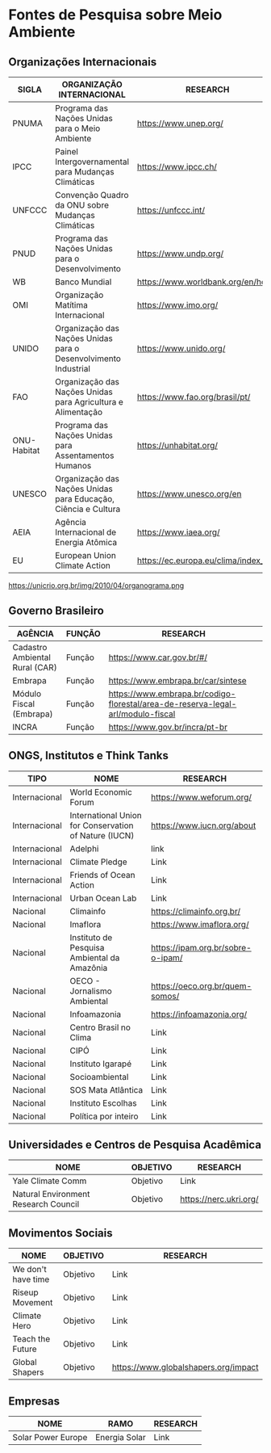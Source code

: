 # Fontes de Pesquisa sobre Meio Ambiente

## Organizações Internacionais

|SIGLA|ORGANIZAÇÃO INTERNACIONAL|RESEARCH|
|-|-|-|
|PNUMA|Programa das Nações Unidas para o Meio Ambiente|https://www.unep.org/|
|IPCC|Painel Intergovernamental para Mudanças Climáticas|https://www.ipcc.ch/|
|UNFCCC|Convenção Quadro da ONU sobre Mudanças Climáticas|https://unfccc.int/|
|PNUD|Programa das Nações Unidas para o Desenvolvimento|https://www.undp.org/|
|WB|Banco Mundial|https://www.worldbank.org/en/home|
|OMI|Organização Matítima Internacional|https://www.imo.org/|
|UNIDO|Organização das Nações Unidas para o Desenvolvimento Industrial|https://www.unido.org/|
|FAO|Organização das Nações Unidas para Agricultura e Alimentação|https://www.fao.org/brasil/pt/|
|ONU-Habitat|Programa das Nações Unidas para Assentamentos Humanos|https://unhabitat.org/|
|UNESCO|Organização das Nações Unidas para Educação, Ciência e Cultura|https://www.unesco.org/en|
|AEIA|Agência Internacional de Energia Atômica|https://www.iaea.org/|
|EU|European Union Climate Action|https://ec.europa.eu/clima/index_pt|


https://unicrio.org.br/img/2010/04/organograma.png

## Governo Brasileiro

|AGÊNCIA|FUNÇÃO|RESEARCH|
|-|-|-|
|Cadastro Ambiental Rural (CAR)|Função|https://www.car.gov.br/#/|
|Embrapa|Função|https://www.embrapa.br/car/sintese|
|Módulo Fiscal (Embrapa)|Função|https://www.embrapa.br/codigo-florestal/area-de-reserva-legal-arl/modulo-fiscal|
|INCRA|Função|https://www.gov.br/incra/pt-br|

## ONGS, Institutos e Think Tanks

|TIPO|NOME|RESEARCH|
|-|-|-|
|Internacional|World Economic Forum|https://www.weforum.org/|
|Internacional|International Union for Conservation of Nature (IUCN)|https://www.iucn.org/about|
|Internacional|Adelphi|link|
|Internacional|Climate Pledge|Link|
|Internacional|Friends of Ocean Action|Link|
|Internacional|Urban Ocean Lab|Link|
|Nacional|Climainfo|https://climainfo.org.br/|
|Nacional|Imaflora|https://www.imaflora.org/|
|Nacional|Instituto de Pesquisa Ambiental da Amazônia|https://ipam.org.br/sobre-o-ipam/|
|Nacional|OECO - Jornalismo Ambiental|https://oeco.org.br/quem-somos/|
|Nacional|Infoamazonia|https://infoamazonia.org/|
|Nacional|Centro Brasil no Clima|Link|
|Nacional|CIPÓ|Link|
|Nacional|Instituto Igarapé|Link|
|Nacional|Socioambiental|Link|
|Nacional|SOS Mata Atlântica|Link|
|Nacional|Instituto Escolhas|Link|
|Nacional|Política por inteiro|Link|

## Universidades e Centros de Pesquisa Acadêmica

|NOME|OBJETIVO|RESEARCH|
|-|-|-|
|Yale Climate Comm|Objetivo|Link|
|Natural Environment Research Council|Objetivo|https://nerc.ukri.org/|

## Movimentos Sociais

|NOME|OBJETIVO|RESEARCH|
|-|-|-|
|We don't have time|Objetivo|Link|
|Riseup Movement|Objetivo|Link|
|Climate Hero|Objetivo|Link|
|Teach the Future|Objetivo|Link|
|Global Shapers|Objetivo|https://www.globalshapers.org/impact|

## Empresas
|NOME|RAMO|RESEARCH|
|-|-|-|
|Solar Power Europe|Energia Solar|Link|
